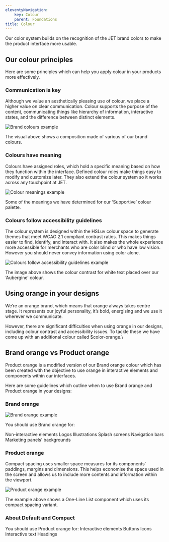 ```yaml
---
eleventyNavigation:
    key: Colour
    parent: Foundations
title: Colour
---
```


Our color system builds on the recognition of the JET brand colors to make the product interface more usable.

## Our colour principles

Here are some principles which can help you apply colour in your products more effectively.

### Communication is key

Although we value an aesthetically pleasing use of colour, we place a higher value on clear communication. Colour supports the purpose of the content, communicating things like hierarchy of information, interactive states, and the difference between distinct elements.

![Brand colours example](../../../../assets/img/foundations/colour/brand-colours.svg)

The visual above shows a composition made of various of our brand colours.

### Colours have meaning

Colours have assigned roles, which hold a specific meaning based on how they function within the interface. Defined colour roles make things easy to modify and customize later. They also extend the colour system so it works across any touchpoint at JET.

![Colour meanings example](../../../../assets/img/foundations/colour/colour-meaning.svg)

Some of the meanings we have determined for our ‘Supportive’ colour palette.

### Colours follow accessibility guidelines

The colour system is designed within the HSLuv colour space to generate themes that meet WCAG 2.1 compliant contrast ratios. This makes things easier to find, identify, and interact with. It also makes the whole experience more accessible for merchants who are color blind or who have low vision. However you should never convey information using color alone.

![Colours follow accessibility guidelines example](../../../../assets/img/foundations/colour/colour-accessibility.svg)

The image above shows the colour contrast for white text placed over our ‘Aubergine’ colour.

## Using orange in your designs

We’re an orange brand, which means that orange always takes centre stage. It represents our joyful personality, it’s bold, energising and we use it wherever we communicate.

However, there are significant difficulties when using orange in our designs, including colour contrast and accessibility issues. To tackle these we have come up with an additional colour called $color-orange.\

## Brand orange vs Product orange

Product orange is a modified version of our Brand orange colour which has been created with the objective to use orange in interactive elements and components within our interfaces.

Here are some guidelines which outline when to use Brand orange and Product orange in your designs:

### Brand orange

![Brand orange example](../../../../assets/img/foundations/colour/brand-orange.svg)

You should use Brand orange for:

Non-interactive elements
Logos
Illustrations
Splash screens
Navigation bars
Marketing panels’ backgrounds

### Product orange

Compact spacing uses smaller space measures for its components’ paddings, margins and dimensions. This helps economise the space used in the screen and allows us to include more contents and information within the viewport.

![Product orange example](../../../../assets/img/foundations/colour/product-orange.svg)

The example above shows a One-Line List component which uses its compact spacing variant.

### About Default and Compact

You should use Product orange for:
Interactive elements
Buttons
Icons
Interactive text
Headings
